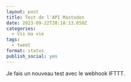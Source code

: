 ```yaml
---
layout: post
title: Test de l'API Mastodon
date: 2023-09-22T20:18:13.658Z
categories:
  - Vis ma vie
tags:
  - tweet
format: status
publish_social: yes
---
```

Je fais un nouveau test avec le webhook IFTTT.